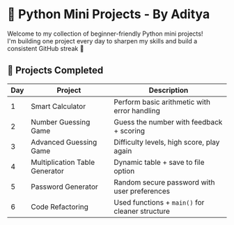 # 🐍 Python Mini Projects - By Aditya

Welcome to my collection of beginner-friendly Python mini projects!  
I'm building one project every day to sharpen my skills and build a consistent GitHub streak 💪

## 🚀 Projects Completed

| Day | Project                          | Description                                      |
|-----|----------------------------------|--------------------------------------------------|
| 1   | Smart Calculator                 | Perform basic arithmetic with error handling     |
| 2   | Number Guessing Game             | Guess the number with feedback + scoring         |
| 3   | Advanced Guessing Game           | Difficulty levels, high score, play again        |
| 4   | Multiplication Table Generator   | Dynamic table + save to file option              |
| 5   | Password Generator               | Random secure password with user preferences     |
| 6   | Code Refactoring                 | Used functions + `main()` for cleaner structure  |

